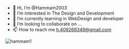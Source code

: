 - 👋 Hi, I’m @Hammam2003
- 👀 I’m interested in The Design and Development
- 🌱 I’m currently learning in WebDesign and developer
- 💞️ I’m looking to collaborate on ...
- 📫 How to reach me h.409268349@gmail.com

<!---
Hammam2003/Hammam2003 is a ✨ special ✨ repository because its `README.md` (this file) appears on your GitHub profile.
You can click the Preview link to take a look at your changes.
--->
![hammam1](https://user-images.githubusercontent.com/102245213/160084329-961a24af-679b-47d9-ad1e-93e618543ba5.jpg)
